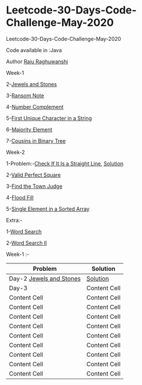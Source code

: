 # Leetcode-30-Days-Code-Challenge-May-2020
 Leetcode-30-Days-Code-Challenge-May-2020

 Code available in :Java
 
 Author
 [Raju Raghuwanshi](https://www.linkedin.com/in/raju-raghuwanshi/)
 
 Week-1
 
 2-[Jewels and Stones](https://leetcode.com/explore/challenge/card/may-leetcoding-challenge/534/week-1-may-1st-may-7th/3317/)
 
 3-[Ransom Note](https://leetcode.com/explore/challenge/card/may-leetcoding-challenge/534/week-1-may-1st-may-7th/3318/)
 
 4-[Number Complement](https://leetcode.com/explore/challenge/card/may-leetcoding-challenge/534/week-1-may-1st-may-7th/3319/)
 
 5-[First Unique Character in a String](https://leetcode.com/explore/challenge/card/may-leetcoding-challenge/534/week-1-may-1st-may-7th/3320/)
 
 6-[Majority Element](https://leetcode.com/explore/challenge/card/may-leetcoding-challenge/534/week-1-may-1st-may-7th/3321/)
 
 7-[Cousins in Binary Tree](https://leetcode.com/explore/challenge/card/may-leetcoding-challenge/534/week-1-may-1st-may-7th/3322/)

 Week-2
 
 1-Problem:-[Check If It Is a Straight Line](https://leetcode.com/explore/challenge/card/may-leetcoding-challenge/535/week-2-may-8th-may-14th/3323/), [Solution](/week2/Solution1.java)
 
 2-[Valid Perfect Square](https://leetcode.com/explore/challenge/card/may-leetcoding-challenge/535/week-2-may-8th-may-14th/3324/)
 
 3-[Find the Town Judge](https://leetcode.com/explore/challenge/card/may-leetcoding-challenge/535/week-2-may-8th-may-14th/3325/)
 
 4-[Flood Fill](https://leetcode.com/explore/challenge/card/may-leetcoding-challenge/535/week-2-may-8th-may-14th/3326/)

 5-[Single Element in a Sorted Array](https://leetcode.com/explore/challenge/card/may-leetcoding-challenge/535/week-2-may-8th-may-14th/3327/)
 
Extra:-

1-[Word Search](https://leetcode.com/problems/word-search/)

2-[Word Search II](https://leetcode.com/problems/word-search-ii/)

 Week-1 :- 

| Problem            | Solution      |
| -------------------| ------------- |
| Day-2 [Jewels and Stones](https://leetcode.com/explore/challenge/card/may-leetcoding-challenge/534/week-1-may-1st-may-7th/3317/)  | [Solution](/week2/Solution1.java)  |
| Day-3      | Content Cell  |
| Content Cell     | Content Cell  |
| Content Cell     | Content Cell  |
| Content Cell     | Content Cell  |
| Content Cell     | Content Cell  |
| Content Cell     | Content Cell  |
| Content Cell     | Content Cell  |
| Content Cell     | Content Cell  |
| Content Cell     | Content Cell  |
| Content Cell     | Content Cell  |

